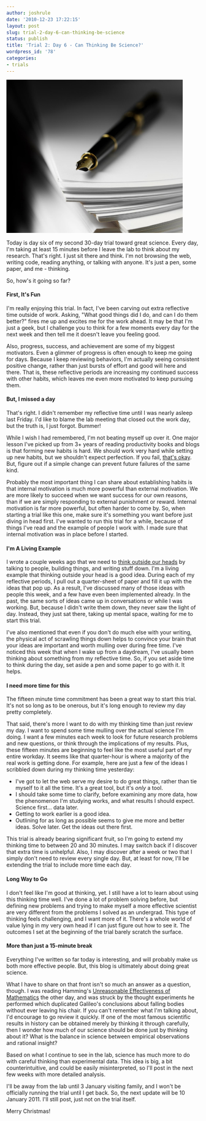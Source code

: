 ```yaml
---
author: joshrule
date: '2010-12-23 17:22:15'
layout: post
slug: trial-2-day-6-can-thinking-be-science
status: publish
title: 'Trial 2: Day 6 - Can Thinking Be Science?'
wordpress_id: '78'
categories:
- trials
---
```


![pen and paper from yourresearchsource.com][1]

Today is day six of my second 30-day trial toward great science. Every day,
I'm taking at least 15 minutes before I leave the lab to think about my
research. That's right. I just sit there and think. I'm not browsing the web,
writing code, reading anything, or talking with anyone. It's just a pen, some
paper, and me - thinking.

So, how's it going so far?

#### First, It's Fun

I'm really enjoying this trial. In fact, I've been carving out extra
reflective time outside of work. Asking, "What good things did I do, and can I
do them better?" fires me up and excites me for the work ahead. It may be that
I'm just a geek, but I challenge you to think for a few moments every day for
the next week and then tell me it doesn't leave you feeling good.

Also, progress, success, and achievement are some of my biggest motivators.
Even a glimmer of progress is often enough to keep me going for days. Because
I keep reviewing behaviors, I'm actually seeing consistent positive change,
rather than just bursts of effort and good will here and there. That is, these
reflective periods are increasing my continued success with other habits,
which leaves me even more motivated to keep pursuing them.

#### But, I missed a day

That's right. I didn't remember my reflective time until I was nearly asleep
last Friday. I'd like to blame the lab meeting that closed out the work day,
but the truth is, I just forgot. Bummer!

While I wish I had remembered, I'm not beating myself up over it. One major
lesson I've picked up from 3+ years of reading productivity books and blogs is
that forming new habits is hard. We should work very hard while setting up new
habits, but we shouldn't expect perfection. If you fail, [that's okay][2].
But, figure out if a simple change can prevent future failures of the same
kind.

Probably the most important thing I can share about establishing habits is
that internal motivation is much more powerful than external motivation. We
are more likely to succeed when we want success for our own reasons, than if
we are simply responding to external punishment or reward. Internal motivation
is far more powerful, but often harder to come by. So, when starting a trial
like this one, make sure it's something you want before just diving in head
first. I've wanted to run this trial for a while, because of things I've read
and the example of people I work with. I made sure that internal motivation
was in place before I started.

#### I'm A Living Example

I wrote a couple weeks ago that we need to [think outside our heads][3] by
talking to people, building things, and writing stuff down. I'm a living
example that thinking outside your head is a good idea. During each of my
reflective periods, I pull out a quarter-sheet of paper and fill it up with
the ideas that pop up. As a result, I've discussed many of those ideas with
people this week, and a few have even been implemented already. In the past,
the same sorts of ideas came up in conversations or while I was working. But,
because I didn't write them down, they never saw the light of day. Instead,
they just sat there, taking up mental space, waiting for me to start this
trial.

I've also mentioned that even if you don't do much else with your writing, the
physical act of scrawling things down helps to convince your brain that your
ideas are important and worth mulling over during free time. I've noticed this
week that when I wake up from a daydream, I've usually been thinking about
something from my reflective time. So, if you set aside time to think during
the day, set aside a pen and some paper to go with it. It helps.

#### I need more time for this

The fifteen minute time commitment has been a great way to start this trial.
It's not so long as to be onerous, but it's long enough to review my day
pretty completely.

That said, there's more I want to do with my thinking time than just review my
day. I want to spend some time mulling over the actual science I'm doing. I
want a few minutes each week to look for future research problems and new
questions, or think through the implications of my results. Plus, these
fifteen minutes are beginning to feel like the most useful part of my entire
workday. It seems like that quarter-hour is where a majority of the real work
is getting done. For example, here are just a few of the ideas I scribbled
down during my thinking time yesterday:

*  I've got to let the web serve my desire to do great things, rather than tie myself to it all the time. It's a great tool, but it's _only_ a tool.
*  I should take some time to clarify, before examining any more data, how the phenomenon I'm studying works, and what results I should expect. Science first… data later.
*  Getting to work earlier is a good idea.
*  Outlining for as long as possible seems to give me more and better ideas. Solve later. Get the ideas out there first.

This trial is already bearing significant fruit, so I'm going to extend my
thinking time to between 20 and 30 minutes. I may switch back if I discover
that extra time is unhelpful. Also, I may discover after a week or two that I
simply don't need to review every single day. But, at least for now, I'll be
extending the trial to include more time each day.

#### Long Way to Go

I don't feel like I'm good at thinking, yet. I still have a lot to learn about
using this thinking time well. I've done a lot of problem solving before, but
defining new problems and trying to make myself a more effective scientist are
very different from the problems I solved as an undergrad. This type of
thinking feels challenging, and I want more of it. There's a whole world of
value lying in my very own head if I can just figure out how to see it. The
outcomes I set at the beginning of the trial barely scratch the surface.

#### More than just a 15-minute break

Everything I've written so far today is interesting, and will probably make us
both more effective people. But, this blog is ultimately about doing great
science.

What I have to share on that front isn't so much an answer as a question,
though. I was reading Hamming's [Unreasonable Effectiveness of Mathematics][4]
the other day, and was struck by the thought experiments he performed which
duplicated Galileo's conclusions about falling bodies without ever leaving his
chair. If you can't remember what I'm talking about, I'd encourage to go
review it quickly. If one of the most famous scientific results in history can
be obtained merely by thinking it through carefully, then I wonder how much of
our science should be done just by thinking about it? What is the balance in
science between empirical observations and rational insight?

Based on what I continue to see in the lab, science has much more to do with
careful thinking than experimental data. This idea is big, a bit
counterintuitive, and could be easily misinterpreted, so I'll post in the next
few weeks with more detailed analysis.

I'll be away from the lab until 3 January visiting family, and I won't be
officially running the trial until I get back. So, the next update will be 10
January 2011. I'll still post, just not on the trial itself.

Merry Christmas!

[1]: /a/2010-12-23-trial-2-day-6-can-thinking-be-science/pen-paper.png (pen and paper from yourresearchsource.com)
[2]: http://zenhabits.net/you%E2%80%99re-not-perfect-so-what-five-steps-to-reclaim-your-new-year%E2%80%99s-resolution/ (Zen Habits - You're Not Perfect, So What? Five Steps To Reclaim Your New Year's Resolution)
[3]: http://joshrule.com/blog/think-outside-your-head/ (WOTS - Think Outside Your Head)
[4]: http://www.dartmouth.edu/~matc/MathDrama/reading/Hamming.html (Richard Hamming - The Unreasonable Effectiveness of Mathematics)

